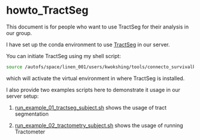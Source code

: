 # howto_TractSeg

This document is for people who want to use TractSeg for their analysis in our group.

I have set up the conda environment to use [TractSeg](https://github.com/MIC-DKFZ/TractSeg) in our server.

You can initiate TractSeg using my shell script:

```bash
source /autofs/space/linen_001/users/kwokshing/tools/connecto_survivalkit/howto_TractSeg/initiate_TractSeg.sh
```

which will activate the virtual environment in where TractSeg is installed.

I also provide two examples scripts here to demonstrate it usage in our server setup:

1. [run_example_01_tractseg_subject.sh](run_example_01_tractseg_subject.sh) shows the usage of tract segmentation

2. [run_example_02_tractometry_subject.sh](run_example_02_tractometry_subject.sh) shows the usage of running Tractometer
